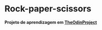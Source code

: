 # Rock-paper-scissors
#### Projeto de aprendizagem em [TheOdinProject](https://www.theodinproject.com/lessons/rock-paper-scissors)
